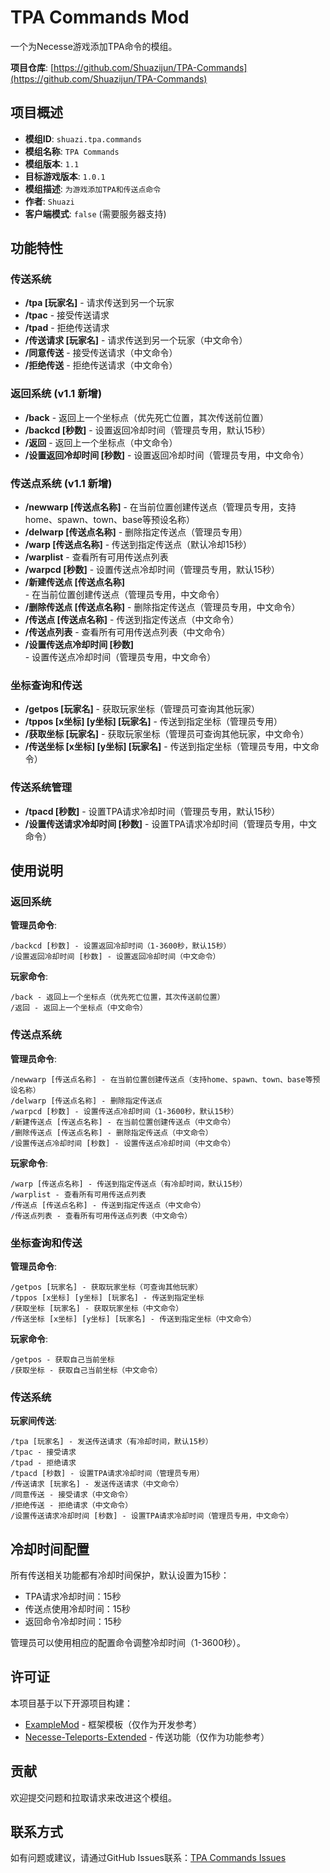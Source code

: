 # TPA Commands Mod

一个为Necesse游戏添加TPA命令的模组。

**项目仓库**: [https://github.com/Shuazijun/TPA-Commands](https://github.com/Shuazijun/TPA-Commands)

## 项目概述

- **模组ID**: `shuazi.tpa.commands`
- **模组名称**: `TPA Commands`
- **模组版本**: `1.1`
- **目标游戏版本**: `1.0.1`
- **模组描述**: `为游戏添加TPA和传送点命令`
- **作者**: `Shuazi`
- **客户端模式**: `false` (需要服务器支持)

## 功能特性

### 传送系统
- **/tpa [玩家名]** - 请求传送到另一个玩家
- **/tpac** - 接受传送请求
- **/tpad** - 拒绝传送请求
- **/传送请求 [玩家名]** - 请求传送到另一个玩家（中文命令）
- **/同意传送** - 接受传送请求（中文命令）
- **/拒绝传送** - 拒绝传送请求（中文命令）

### 返回系统 (v1.1 新增)
- **/back** - 返回上一个坐标点（优先死亡位置，其次传送前位置）
- **/backcd [秒数]** - 设置返回冷却时间（管理员专用，默认15秒）
- **/返回** - 返回上一个坐标点（中文命令）
- **/设置返回冷却时间 [秒数]** - 设置返回冷却时间（管理员专用，中文命令）

### 传送点系统 (v1.1 新增)
- **/newwarp [传送点名称]** - 在当前位置创建传送点（管理员专用，支持home、spawn、town、base等预设名称）
- **/delwarp [传送点名称]** - 删除指定传送点（管理员专用）
- **/warp [传送点名称]** - 传送到指定传送点（默认冷却15秒）
- **/warplist** - 查看所有可用传送点列表
- **/warpcd [秒数]** - 设置传送点冷却时间（管理员专用，默认15秒）
- **/新建传送点 [传送点名称]** - 在当前位置创建传送点（管理员专用，中文命令）
- **/删除传送点 [传送点名称]** - 删除指定传送点（管理员专用，中文命令）
- **/传送点 [传送点名称]** - 传送到指定传送点（中文命令）
- **/传送点列表** - 查看所有可用传送点列表（中文命令）
- **/设置传送点冷却时间 [秒数]** - 设置传送点冷却时间（管理员专用，中文命令）

### 坐标查询和传送
- **/getpos [玩家名]** - 获取玩家坐标（管理员可查询其他玩家）
- **/tppos [x坐标] [y坐标] [玩家名]** - 传送到指定坐标（管理员专用）
- **/获取坐标 [玩家名]** - 获取玩家坐标（管理员可查询其他玩家，中文命令）
- **/传送坐标 [x坐标] [y坐标] [玩家名]** - 传送到指定坐标（管理员专用，中文命令）

### 传送系统管理
- **/tpacd [秒数]** - 设置TPA请求冷却时间（管理员专用，默认15秒）
- **/设置传送请求冷却时间 [秒数]** - 设置TPA请求冷却时间（管理员专用，中文命令）

## 使用说明

### 返回系统
**管理员命令**:
```
/backcd [秒数] - 设置返回冷却时间（1-3600秒，默认15秒）
/设置返回冷却时间 [秒数] - 设置返回冷却时间（中文命令）
```

**玩家命令**:
```
/back - 返回上一个坐标点（优先死亡位置，其次传送前位置）
/返回 - 返回上一个坐标点（中文命令）
```

### 传送点系统
**管理员命令**:
```
/newwarp [传送点名称] - 在当前位置创建传送点（支持home、spawn、town、base等预设名称）
/delwarp [传送点名称] - 删除指定传送点
/warpcd [秒数] - 设置传送点冷却时间（1-3600秒，默认15秒）
/新建传送点 [传送点名称] - 在当前位置创建传送点（中文命令）
/删除传送点 [传送点名称] - 删除指定传送点（中文命令）
/设置传送点冷却时间 [秒数] - 设置传送点冷却时间（中文命令）
```

**玩家命令**:
```
/warp [传送点名称] - 传送到指定传送点（有冷却时间，默认15秒）
/warplist - 查看所有可用传送点列表
/传送点 [传送点名称] - 传送到指定传送点（中文命令）
/传送点列表 - 查看所有可用传送点列表（中文命令）
```

### 坐标查询和传送
**管理员命令**:
```
/getpos [玩家名] - 获取玩家坐标（可查询其他玩家）
/tppos [x坐标] [y坐标] [玩家名] - 传送到指定坐标
/获取坐标 [玩家名] - 获取玩家坐标（中文命令）
/传送坐标 [x坐标] [y坐标] [玩家名] - 传送到指定坐标（中文命令）
```

**玩家命令**:
```
/getpos - 获取自己当前坐标
/获取坐标 - 获取自己当前坐标（中文命令）
```

### 传送系统
**玩家间传送**:
```
/tpa [玩家名] - 发送传送请求（有冷却时间，默认15秒）
/tpac - 接受请求
/tpad - 拒绝请求
/tpacd [秒数] - 设置TPA请求冷却时间（管理员专用）
/传送请求 [玩家名] - 发送传送请求（中文命令）
/同意传送 - 接受请求（中文命令）
/拒绝传送 - 拒绝请求（中文命令）
/设置传送请求冷却时间 [秒数] - 设置TPA请求冷却时间（管理员专用，中文命令）
```

## 冷却时间配置
所有传送相关功能都有冷却时间保护，默认设置为15秒：
- TPA请求冷却时间：15秒
- 传送点使用冷却时间：15秒
- 返回命令冷却时间：15秒

管理员可以使用相应的配置命令调整冷却时间（1-3600秒）。

## 许可证

本项目基于以下开源项目构建：
- [ExampleMod](https://github.com/Shuazijun/ExampleMod) - 框架模板（仅作为开发参考）
- [Necesse-Teleports-Extended](https://github.com/deadly990/Necesse-Teleports-Extended) - 传送功能（仅作为功能参考）

## 贡献

欢迎提交问题和拉取请求来改进这个模组。

## 联系方式

如有问题或建议，请通过GitHub Issues联系：[TPA Commands Issues](https://github.com/Shuazijun/TPA-Commands/issues)